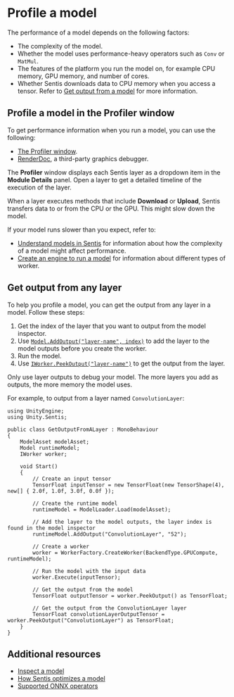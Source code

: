# Profile a model

The performance of a model depends on the following factors:

- The complexity of the model.
- Whether the model uses performance-heavy operators such as `Conv` or `MatMul`.
- The features of the platform you run the model on, for example CPU memory, GPU memory, and number of cores.
- Whether Sentis downloads data to CPU memory when you access a tensor. Refer to [Get output from a model](get-the-output.md) for more information.

## Profile a model in the Profiler window

To get performance information when you run a model, you can use the following:

- [The Profiler window](https://docs.unity3d.com/Documentation/Manual/Profiler.html).
- [RenderDoc](https://docs.unity3d.com/Documentation/Manual/RenderDocIntegration.html), a third-party graphics debugger.

The **Profiler** window displays each Sentis layer as a dropdown item in the **Module Details** panel. Open a layer to get a detailed timeline of the execution of the layer.

When a layer executes methods that include **Download** or **Upload**, Sentis transfers data to or from the CPU or the GPU. This might slow down the model.

If your model runs slower than you expect, refer to:

- [Understand models in Sentis](models-concept.md) for information about how the complexity of a model might affect performance.
- [Create an engine to run a model](create-an-engine.md) for information about different types of worker.

## Get output from any layer

To help you profile a model, you can get the output from any layer in a model. Follow these steps:

1. Get the index of the layer that you want to output from the model inspector.
2. Use [`Model.AddOutput("layer-name", index)`](xref:Unity.Sentis.Model.AddOutput(System.String)) to add the layer to the model outputs before you create the worker.
3. Run the model.
4. Use [`IWorker.PeekOutput("layer-name")`](xref:Unity.Sentis.IWorker.PeekOutput) to get the output from the layer.

Only use layer outputs to debug your model. The more layers you add as outputs, the more memory the model uses.

For example, to output from a layer named `ConvolutionLayer`:

```
using UnityEngine;
using Unity.Sentis;

public class GetOutputFromALayer : MonoBehaviour
{
    ModelAsset modelAsset;
    Model runtimeModel;
    IWorker worker;

    void Start()
    {
        // Create an input tensor
        TensorFloat inputTensor = new TensorFloat(new TensorShape(4), new[] { 2.0f, 1.0f, 3.0f, 0.0f });

        // Create the runtime model
        runtimeModel = ModelLoader.Load(modelAsset);

        // Add the layer to the model outputs, the layer index is found in the model inspector
        runtimeModel.AddOutput("ConvolutionLayer", "52");

        // Create a worker
        worker = WorkerFactory.CreateWorker(BackendType.GPUCompute, runtimeModel);

        // Run the model with the input data
        worker.Execute(inputTensor);

        // Get the output from the model
        TensorFloat outputTensor = worker.PeekOutput() as TensorFloat;

        // Get the output from the ConvolutionLayer layer
        TensorFloat convolutionLayerOutputTensor = worker.PeekOutput("ConvolutionLayer") as TensorFloat;
    }
}
```

## Additional resources

- [Inspect a model](inspect-a-model.md)
- [How Sentis optimizes a model](models-concept.md#how-sentis-optimizes-a-model)
- [Supported ONNX operators](supported-operators.md)

